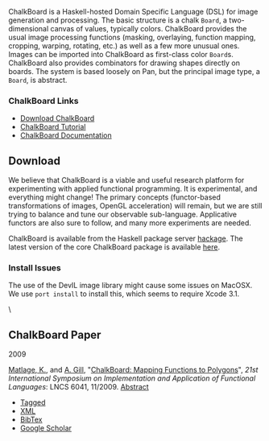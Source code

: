 ChalkBoard is a Haskell-hosted Domain Specific Language (DSL) for image
generation and processing. The basic structure is a chalk `Board`, a
two-dimensional canvas of values, typically colors. ChalkBoard provides
the usual image processing functions (masking, overlaying, function
mapping, cropping, warping, rotating, etc.) as well as a few more
unusual ones. Images can be imported into ChalkBoard as first-class
color `Board`s. ChalkBoard also provides combinators for drawing shapes
directly on boards. The system is based loosely on Pan, but the
principal image type, a `Board`, is abstract.

### ChalkBoard Links

-   [Download ChalkBoard](http://hackage.haskell.org/package/chalkboard)
-   [ChalkBoard
    Tutorial](http://www.ittc.ku.edu/csdl/fpg/Tools/ChalkBoard/Tutorial)
-   [ChalkBoard
    Documentation](http://www.ittc.ku.edu/csdl/fpg/sites/default/files/chalkboardhaddock/index.html)

Download
--------

We believe that ChalkBoard is a viable and useful research platform for
experimenting with applied functional programming. It is experimental,
and everything might change! The primary concepts (functor-based
transformations of images, OpenGL acceleration) will remain, but we are
still trying to balance and tune our observable sub-language.
Applicative functors are also sure to follow, and many more experiments
are needed.

ChalkBoard is available from the Haskell package server
[hackage](http://hackage.haskell.org/). The latest version of the core
ChalkBoard package is available
[here](http://hackage.haskell.org/package/chalkboard).

### Install Issues

The use of the DevIL image library might cause some issues on MacOSX. We
use `port install` to install this, which seems to require Xcode 3.1.

\

ChalkBoard Paper
----------------

2009

[Matlage, K.](/csdl/fpg/biblio/author/8), and [A.
Gill](/csdl/fpg/biblio/author/42), "[ChalkBoard: Mapping Functions to
Polygons](/csdl/fpg/biblio/view/11)", *21st International Symposium on
Implementation and Application of Functional Languages*: LNCS 6041,
11/2009. [Abstract](/csdl/fpg/node/11)

-   [Tagged](/csdl/fpg/biblio/export/tagged/11 "Click to download the EndNote Tagged formatted file")
-   [XML](/csdl/fpg/biblio/export/xml/11 "Click to download the XML formatted file")
-   [BibTex](/csdl/fpg/biblio/export/bibtex/11 "Click to download the BibTEX formatted file")
-   [Google
    Scholar](http://scholar.google.com/scholar?btnG=Search%2BScholar&as_q=%22ChalkBoard%3A%2BMapping%2BFunctions%2Bto%2BPolygons%22&as_sauthors=Matlage&as_occt=any&as_epq=&as_oq=&as_eq=&as_publication=&as_ylo=&as_yhi=&as_sdtAAP=1&as_sdtp=1 "Click to search Google Scholar for this entry")

